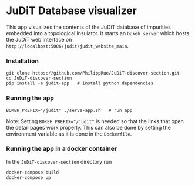 
# JuDiT Database visualizer

This app visualizes the contents of the JuDiT database of impurities embedded into a topological insulator.
It starts an `bokeh server` which hosts the JuDiT web interface on `http://localhost:5006/judit/judit_website_main`.


### Installation

```
git clone https://github.com/PhilippRue/JuDiT-discover-section.git
cd JuDiT-discover-section
pip install -e judit-app   # install python dependencies
```

### Running the app

```
BOKEH_PREFIX="/judit" ./serve-app.sh   # run app
```

Note: Setting `BOKEH_PREFIX="/judit"` is needed so that the links that open the detail pages work properly.
This can also be done by setting the environment variable as it is done in the `Dockerfile`.

### Running the app in a docker container

In the `JuDiT-discover-section` directory run
```
docker-compose build
docker-compose up
```

